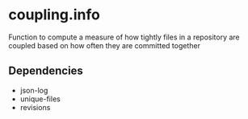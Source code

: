 # coupling.info
Function to compute a measure of how tightly files in a repository are 
coupled based on how often they are committed together

## Dependencies
- json-log
- unique-files
- revisions